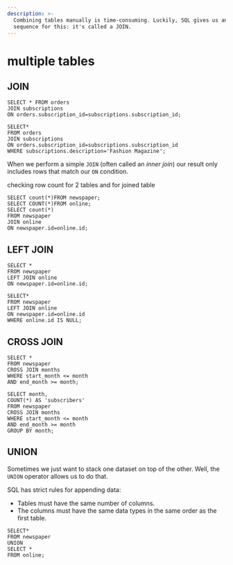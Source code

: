 ```yaml
---
description: >-
  Combining tables manually is time-consuming. Luckily, SQL gives us an easy
  sequence for this: it's called a JOIN.
---
```


# multiple tables

## JOIN

```text
SELECT * FROM orders
JOIN subscriptions
ON orders.subscription_id=subscriptions.subscription_id;

SELECT*
FROM orders
JOIN subscriptions
ON orders.subscription_id=subscriptions.subscription_id
WHERE subscriptions.description='Fashion Magazine';
```

 When we perform a simple `JOIN` \(often called an _inner join_\) our result only includes rows that match our `ON` condition.

checking row count for 2 tables and for joined table

```text
SELECT count(*)FROM newspaper;
SELECT COUNT(*)FROM online;
SELECT count(*)
FROM newspaper
JOIN online
ON newspaper.id=online.id;
```

## LEFT JOIN

```text
SELECT *
FROM newspaper
LEFT JOIN online
ON newspaper.id=online.id;
```

```text
SELECT*
FROM newspaper
LEFT JOIN online
ON newspaper.id=online.id
WHERE online.id IS NULL;
```

## CROSS JOIN

```text
SELECT *
FROM newspaper
CROSS JOIN months
WHERE start_month <= month
AND end_month >= month;
```

```text
SELECT month,
COUNT(*) AS 'subscribers'
FROM newspaper
CROSS JOIN months
WHERE start_month <= month
AND end_month >= month
GROUP BY month;
```

## UNION

 Sometimes we just want to stack one dataset on top of the other. Well, the `UNION` operator allows us to do that.

SQL has strict rules for appending data:

* Tables must have the same number of columns.
* The columns must have the same data types in the same order as the first table.

```text
SELECT*
FROM newspaper
UNION
SELECT *
FROM online;
```














